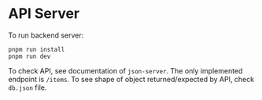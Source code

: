 # API Server

To run backend server:

```shell
pnpm run install
pnpm run dev
```

To check API, see documentation of `json-server`. The only implemented endpoint is `/items`.
To see shape of object returned/expected by API, check `db.json` file.
